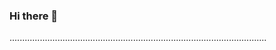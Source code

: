 ### Hi there 👋

......................................................................................................